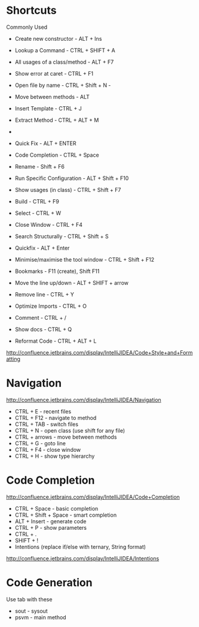 Shortcuts
=========

Commonly Used

* Create new constructor - ALT + Ins
* Lookup a Command - CTRL + SHIFT + A
* All usages of a class/method - ALT + F7
* Show error at caret - CTRL + F1
* Open file by name - CTRL + Shift + N - 
* Move between methods - ALT
* Insert Template - CTRL + J
* Extract Method - CTRL + ALT + M
* 
* Quick Fix - ALT + ENTER
* Code Completion - CTRL + Space
* Rename - Shift + F6
* Run Specific Configuration - ALT + Shift + F10
* Show usages (in class) - CTRL + Shift + F7
* Build - CTRL + F9
* Select - CTRL + W
* Close Window - CTRL + F4
* Search Structurally - CTRL + Shift + S
* Quickfix - ALT + Enter
* Minimise/maximise the tool window - CTRL + Shift + F12
* Bookmarks - F11 (create), Shift F11
* Move the line up/down - ALT + SHIFT + arrow
* Remove line - CTRL + Y
* Optimize Imports - CTRL + O
* Comment - CTRL + /
* Show docs - CTRL + Q

* Reformat Code - CTRL + ALT + L

http://confluence.jetbrains.com/display/IntelliJIDEA/Code+Style+and+Formatting

Navigation
=========

http://confluence.jetbrains.com/display/IntelliJIDEA/Navigation

* CTRL + E - recent files
* CTRL + F12 - navigate to method
* CTRL + TAB - switch files
* CTRL + N - open class (use shift for any file)
* CTRL + arrows - move between methods
* CTRL + G - goto line
* CTRL + F4 - close window
* CTRL + H - show type hierarchy

Code Completion
=========

http://confluence.jetbrains.com/display/IntelliJIDEA/Code+Completion

* CTRL + Space - basic completion
* CTRL + Shift + Space - smart completion
* ALT + Insert - generate code
* CTRL + P - show parameters
* CTRL + .
* SHIFT + !
* Intentions (replace if/else with ternary, String format)
 
http://confluence.jetbrains.com/display/IntelliJIDEA/Intentions

Code Generation
=========


Use tab with these

* sout - sysout
* psvm - main method

